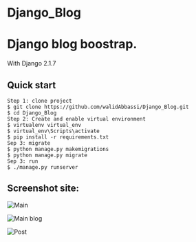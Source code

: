 # Django_Blog
Django blog boostrap.
===================
With Django 2.1.7

## Quick start
```
Step 1: clone project
$ git clone https://github.com/walidAbbassi/Django_Blog.git
$ cd Django_Blog
Step 2: Create and enable virtual environment
$ virtualenv virtual_env
$ virtual_env\Scripts\activate
$ pip install -r requirements.txt
Sep 3: migrate
$ python manage.py makemigrations
$ python manage.py migrate
Sep 3: run
$ ./manage.py runserver
```
Screenshot site:
-------------
![Main](https://pp.vk.me/c637821/v637821705/8cb4/TLDDCi_ndgQ.jpg)

![Main blog](https://pp.vk.me/c637821/v637821705/8cbe/TExSRHnsseA.jpg)

![Post](https://pp.vk.me/c637821/v637821705/8cc8/25Enn_fKBcA.jpg)
